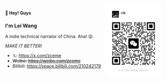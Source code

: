 <img src=".github/wechat.jpg" alt="WeChat QRCode" title="WeChat: zce-me" align="right" height="240">

#### 👋 Hey! Guys

### I'm Lei Wang

A indie technical narrator of China. Aha! 😜

_MAKE IT BETTER!_

- 𝕏: https://x.com/zceme
- ~~Weibo: https://weibo.com/zceme~~
- Bilibili: https://space.bilibili.com/210242179
